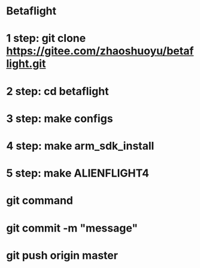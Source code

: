# Betaflight

# 1 step: git clone https://gitee.com/zhaoshuoyu/betaflight.git
# 2 step: cd betaflight
# 3 step: make configs
# 4 step: make arm_sdk_install
# 5 step: make ALIENFLIGHT4


# **********************git command**********************
# git commit -m "message"
# git push origin master
